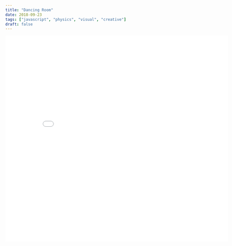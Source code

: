 ```yaml
---
title: "Dancing Room"
date: 2018-09-23
tags: ["javascript", "physics", "visual", "creative"]
draft: false
---
```


<iframe class='iframe' src="/Dancing-Rooms/src/index.html" width="700" height="650" frameBorder="0"></iframe>

